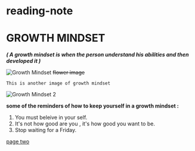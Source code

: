 # reading-note

# GROWTH MINDSET
***( A growth mindset is when the person understand his abilities and then developed it )***


![Growth Mindset](https://ncph.org/wp-content/uploads/2019/09/43058632290_623a3818a0_o.jpg)
~~flower image~~

```This is another image of growth mindset```


![Growth Mindset 2](https://www.muhlsdk12.org/cms/lib/PA01916549/Centricity/Domain/225/growth%20mindset.JPG)

**some of the reminders of how to keep yourself in a growth mindset :**
1. You must beleive in your self.
2. It's not how good  are you , it's how good you want to be.
3. Stop waiting for a Friday.


[page two](https://github.com/Nada0795/reading-note/blob/main/read1)
